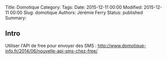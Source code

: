 Title: Domotique
Category: 
Tags: 
Date: 2015-12-11 00:00
Modified: 2015-12-11 00:00
Slug: domotique
Authors: Jérémie Ferry
Status: published
Summary:

## Intro

Utiliser l'API de free pour envoyer des SMS : http://www.domotique-info.fr/2014/06/nouvelle-api-sms-chez-free/

